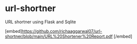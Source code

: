 # url-shortner
URL shortner using Flask and Sqlite

[embed]https://github.com/richaaggarwal07/url-shortner/blob/main/URL%20Shortener%20Report.pdf [/embed]


